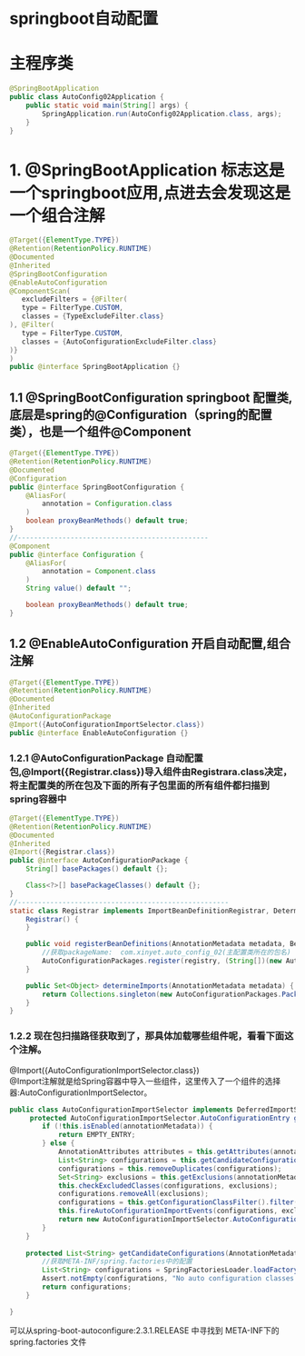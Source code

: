 # springboot自动配置

# 主程序类
```java
@SpringBootApplication
public class AutoConfig02Application {
    public static void main(String[] args) {
        SpringApplication.run(AutoConfig02Application.class, args);
    }
}
```


# 1. @SpringBootApplication 标志这是一个springboot应用,点进去会发现这是一个组合注解
 ```java
@Target({ElementType.TYPE})
@Retention(RetentionPolicy.RUNTIME)
@Documented
@Inherited
@SpringBootConfiguration
@EnableAutoConfiguration
@ComponentScan(
    excludeFilters = {@Filter(
    type = FilterType.CUSTOM,
    classes = {TypeExcludeFilter.class}
), @Filter(
    type = FilterType.CUSTOM,
    classes = {AutoConfigurationExcludeFilter.class}
)}
)
public @interface SpringBootApplication {}
```
## 1.1 @SpringBootConfiguration springboot 配置类,底层是spring的@Configuration（spring的配置类），也是一个组件@Component
```java
@Target({ElementType.TYPE})
@Retention(RetentionPolicy.RUNTIME)
@Documented
@Configuration
public @interface SpringBootConfiguration {
    @AliasFor(
        annotation = Configuration.class
    )
    boolean proxyBeanMethods() default true;
}
//-----------------------------------------------
@Component
public @interface Configuration {
    @AliasFor(
        annotation = Component.class
    )
    String value() default "";

    boolean proxyBeanMethods() default true;
}
```
## 1.2 @EnableAutoConfiguration 开启自动配置,组合注解
```java
@Target({ElementType.TYPE})
@Retention(RetentionPolicy.RUNTIME)
@Documented
@Inherited
@AutoConfigurationPackage
@Import({AutoConfigurationImportSelector.class})
public @interface EnableAutoConfiguration {}
```
### 1.2.1 @AutoConfigurationPackage 自动配置包,@Import({Registrar.class})导入组件由Registrara.class决定，**将主配置类的所在包及下面的所有子包里面的所有组件都扫描到spring容器中**
```java
@Target({ElementType.TYPE})
@Retention(RetentionPolicy.RUNTIME)
@Documented
@Inherited
@Import({Registrar.class})
public @interface AutoConfigurationPackage {
    String[] basePackages() default {};

    Class<?>[] basePackageClasses() default {};
}
//----------------------------------------------------
static class Registrar implements ImportBeanDefinitionRegistrar, DeterminableImports {
    Registrar() {
    }

    public void registerBeanDefinitions(AnnotationMetadata metadata, BeanDefinitionRegistry registry) {
        //获取packageName:  com.xinyet.auto_config_02(主配置类所在的包名)
        AutoConfigurationPackages.register(registry, (String[])(new AutoConfigurationPackages.PackageImports(metadata)).getPackageNames().toArray(new String[0]));
    }

    public Set<Object> determineImports(AnnotationMetadata metadata) {
        return Collections.singleton(new AutoConfigurationPackages.PackageImports(metadata));
    }
}
```
### 1.2.2 现在包扫描路径获取到了，那具体加载哪些组件呢，看看下面这个注解。
@Import({AutoConfigurationImportSelector.class})  
@Import注解就是给Spring容器中导入一些组件，这里传入了一个组件的选择器:AutoConfigurationImportSelector。
```java
public class AutoConfigurationImportSelector implements DeferredImportSelector, BeanClassLoaderAware, ResourceLoaderAware, BeanFactoryAware, EnvironmentAware, Ordered {
     protected AutoConfigurationImportSelector.AutoConfigurationEntry getAutoConfigurationEntry(AnnotationMetadata annotationMetadata) {
        if (!this.isEnabled(annotationMetadata)) {
            return EMPTY_ENTRY;
        } else {
            AnnotationAttributes attributes = this.getAttributes(annotationMetadata);
            List<String> configurations = this.getCandidateConfigurations(annotationMetadata, attributes);//获取类路径下的配置文件的方法
            configurations = this.removeDuplicates(configurations);
            Set<String> exclusions = this.getExclusions(annotationMetadata, attributes);
            this.checkExcludedClasses(configurations, exclusions);
            configurations.removeAll(exclusions);
            configurations = this.getConfigurationClassFilter().filter(configurations);
            this.fireAutoConfigurationImportEvents(configurations, exclusions);
            return new AutoConfigurationImportSelector.AutoConfigurationEntry(configurations, exclusions);
        }
    }
    
    protected List<String> getCandidateConfigurations(AnnotationMetadata metadata, AnnotationAttributes attributes) {
        //获取META-INF/spring.factories中的配置
        List<String> configurations = SpringFactoriesLoader.loadFactoryNames(this.getSpringFactoriesLoaderFactoryClass(), this.getBeanClassLoader());
        Assert.notEmpty(configurations, "No auto configuration classes found in META-INF/spring.factories. If you are using a custom packaging, make sure that file is correct.");
        return configurations;
    }

}
```
 可以从spring-boot-autoconfigure:2.3.1.RELEASE 中寻找到 META-INF下的 spring.factories 文件 
 